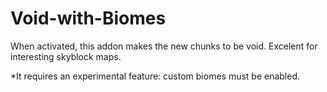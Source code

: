 # Void-with-Biomes
When activated, this addon makes the new chunks to be void. Excelent for interesting skyblock maps. 

*It requires an experimental feature: custom biomes must be enabled.
